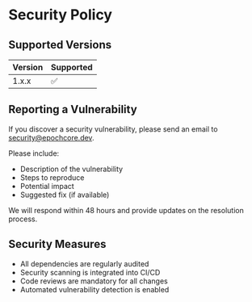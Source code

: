 # Security Policy

## Supported Versions

| Version | Supported          |
| ------- | ------------------ |
| 1.x.x   | :white_check_mark: |

## Reporting a Vulnerability

If you discover a security vulnerability, please send an email to security@epochcore.dev.

Please include:
- Description of the vulnerability
- Steps to reproduce
- Potential impact
- Suggested fix (if available)

We will respond within 48 hours and provide updates on the resolution process.

## Security Measures

- All dependencies are regularly audited
- Security scanning is integrated into CI/CD
- Code reviews are mandatory for all changes
- Automated vulnerability detection is enabled
